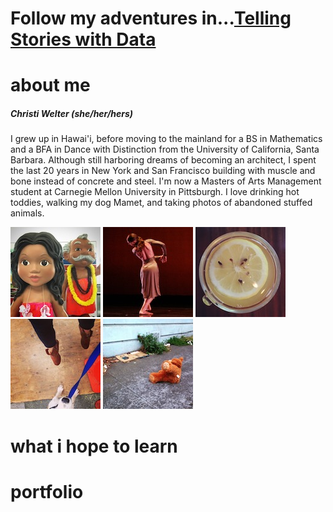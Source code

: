 # Follow my adventures in...[Telling Stories with Data](https://welter808.github.io/portfolio/)

# about me
##### **Christi Welter** (*she/her/hers*) 
I grew up in Hawai'i, before moving to the mainland for a BS in Mathematics and a BFA in Dance with Distinction from the University of California, Santa Barbara. Although still harboring dreams of becoming an architect, I spent the last 20 years in New York and San Francisco building with muscle and bone instead of concrete and steel. I'm now a Masters of Arts Management student at Carnegie Mellon University in Pittsburgh. I love drinking hot toddies, walking my dog Mamet, and taking photos of abandoned stuffed animals.

![](AboutMePics/Hawai'i.jpg) ![](AboutMePics/Dance.jpg) ![](AboutMePics/HotToddy.jpg) ![](AboutMePics/Jump.jpg) ![](AboutMePics/Bear.jpg)

# what i hope to learn

# portfolio
